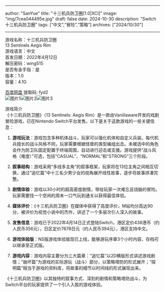 
---
author: "SanYue"
title: "十三机兵防卫圈[1.0|XCI]"
image: "img/7cea044495e.jpg"
draft: false
date: 2024-10-30
description: "Switch 十三机兵防卫圈"
tags: [“中文”,“冒险”,“策略”]
archives: ["2024/10/30"]

---

游戏名称：十三机兵防卫圈   
13 Sentinels Aegis Rim    
游戏语言：中文  
首发日期：2022年4月12日  
解压密码：wing515  
是否有金手指：是  
版本：1.0   
容量：4.1G

[百度网盘](https://pan.baidu.com/s/1evQxwVZ-lR0HI1uwU92cqQ) 提取码: fyd2  
![图片1](img/nRN2Ut.jpg)![图片2](img/WBQXjl.jpg)![图片3](img/pdxzXE.jpg)  

游戏简介  
《十三机兵防卫圈》（13 Sentinels: Aegis Rim）是一款由Vanillaware开发的戏剧冒险游戏，已在Nintendo Switch平台发售。以下是关于这款游戏的一些关键信息：

1. **游戏玩法**：游戏包含多种机体战斗，玩家可以强化机体和自定义兵装。每代机兵擅长的战斗风格不同，玩家需要根据怪兽的类型编组出击。未被选中的角色会作为防卫队固定配置于终端周围，自动进行迎击或支援。游戏提供“战斗风格（难度）”可选，包括“CASUAL”、“NORMAL”和“STRONG”三个阶段。

2. **叙事结构**：游戏采用“多线多主角”的叙事框架，玩家将在13位主角之间相互切换，通过“追忆篇”中十三名少男少女的视角展开线性故事，逐步将故事拼凑完整。

3. **剧情体验**：游戏以30小时的超高密度剧情，带给玩家一次难忘且烧脑的冒险。玩家需要找一个空闲的周末一口气玩到通关以获得最佳体验。

4. **媒体评价**：《十三机兵防卫圈》在媒体中获得了高度评价，M站均分高达90分，被评价为视觉小说中的杰作，讲述了一个多层次引人深入的故事。

5. **发售信息**：游戏已于2022年4月14日正式登陆Switch，港区定价438港币（约人民币356元），日区定价7678日元（约人民币394元），港区支持中文。

6. **游戏体验版**：NS版游戏体验版现已上线，能够游玩序章3个小时内容，存档可以继承至正式版。

7. **游戏内容**：游戏内容主要分为三大篇章：“追忆篇”以2D横版形式讲述游戏剧情；“崩坏篇”为游戏的实际游玩（战斗）部分，以策略塔防的形式展开；“探明篇”相当于游戏的资料库，将故事的细节以时间线的形式展现出来。

《十三机兵防卫圈》以其独特的叙事方式、深刻的剧情和策略塔防战斗，为Switch平台的玩家提供了一个引人入胜的游戏体验。
